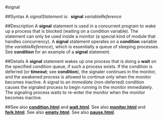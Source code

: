 
#signal

##Syntax
A *signalStatement* is:
 **signal** *variableReference*

##Description
A **signal** statement is used in a concurrent program to wake up a process that is blocked (waiting on a condition variable). The statement can only be used inside a monitor (a special kind of module that handles concurrency). A **signal** statement operates on a **condition** variable (the *variableReference*), which is essentially a queue of sleeping processes. See **condition** for an example of a **signal** statement.

##Details
A **signal** statement wakes up one process that is doing a **wait** on the specified condition queue, if such a process exists. If the condition is deferred (or **timeout**; see **condition**), the signaler continues in the monitor, and the awakened process is allowed to continue only when the monitor becomes inactive. A signal to an *immediate* (non-deferred) condition causes the signaled process to begin running in the monitor immediately. The signaling process waits to re-enter the monitor when the monitor becomes inactive.

##See also
**[condition.html](condition)** and **[wait.html](wait)**. See also **[monitor.html](monitor)** and **[fork.html](fork)**. See also **[empty.html](empty)**. See also **[pause.html](pause)**.
